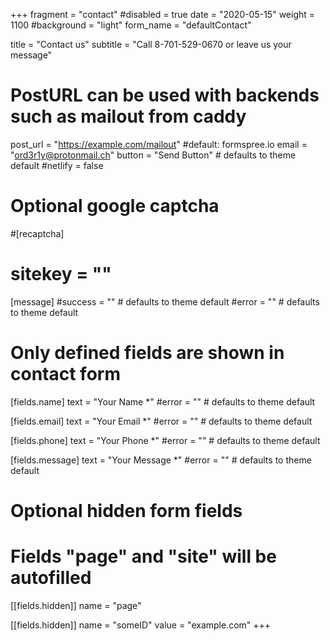 +++
fragment = "contact"
#disabled = true
date = "2020-05-15"
weight = 1100
#background = "light"
form_name = "defaultContact"

title = "Contact us"
subtitle  = "Call 8-701-529-0670 or leave us your message"

# PostURL can be used with backends such as mailout from caddy
post_url = "https://example.com/mailout" #default: formspree.io
email = "ord3r1y@protonmail.ch"
button = "Send Button" # defaults to theme default
#netlify = false

# Optional google captcha
#[recaptcha]
#  sitekey = ""

[message]
  #success = "" # defaults to theme default
  #error = "" # defaults to theme default

# Only defined fields are shown in contact form
[fields.name]
  text = "Your Name *"
  #error = "" # defaults to theme default

[fields.email]
  text = "Your Email *"
  #error = "" # defaults to theme default

[fields.phone]
  text = "Your Phone *"
  #error = "" # defaults to theme default

[fields.message]
  text = "Your Message *"
  #error = "" # defaults to theme default

# Optional hidden form fields
# Fields "page" and "site" will be autofilled
[[fields.hidden]]
  name = "page"

[[fields.hidden]]
  name = "someID"
  value = "example.com"
+++
